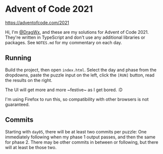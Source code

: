 # Advent of Code 2021
https://adventofcode.com/2021

Hi, I'm [@DragWx](https://github.com/DragWx), and these are my solutions for Advent of Code 2021. They're written in TypeScript and don't use any additional libraries or packages. See `NOTES.md` for my commentary on each day.

## Running
Build the project, then open `index.html`. Select the day and phase from the dropdowns, paste the puzzle input on the left, click the `[RUN]` button, read the results on the right.

The UI will get more and more \~festive\~ as I get bored. :D

I'm using Firefox to run this, so compatibility with other browsers is not guaranteed.

## Commits
Starting with `day05`, there will be at least two commits per puzzle: One immediately following when my phase 1 output passes, and then the same for phase 2. There may be other commits in between or following, but there will at least be those two.